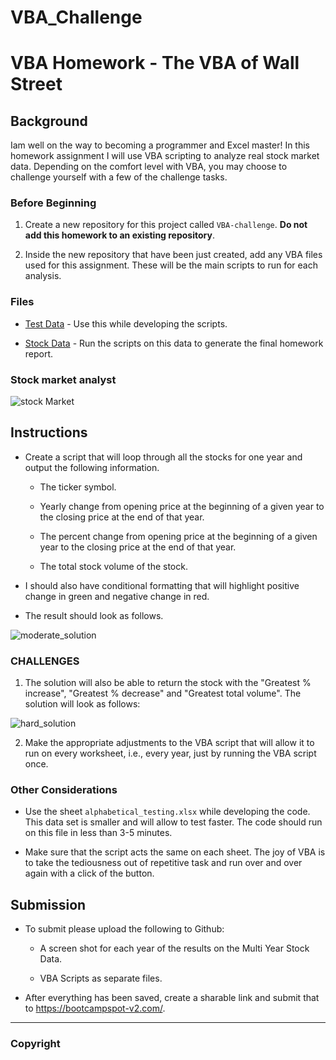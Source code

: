 # VBA_Challenge
# VBA Homework - The VBA of Wall Street

## Background

Iam  well on the way to becoming a programmer and Excel master! In this homework assignment I will use VBA scripting to analyze real stock market data. Depending on the comfort level with VBA, you may choose to challenge yourself with a few of the challenge tasks.

### Before Beginning

1. Create a new repository for this project called `VBA-challenge`. **Do not add this homework to an existing repository**.

2. Inside the new repository that have been just created, add any VBA files used for this assignment. These will be the main scripts to run for each analysis.

### Files

* [Test Data](Resources/alphabetical_testing.xlsx) - Use this while developing the scripts.

* [Stock Data](Resources/Multiple_year_stock_data.xlsx) - Run the scripts on this data to generate the final homework report.

### Stock market analyst

![stock Market](Images/stockmarket.jpg)

## Instructions

* Create a script that will loop through all the stocks for one year and output the following information.

  * The ticker symbol.

  * Yearly change from opening price at the beginning of a given year to the closing price at the end of that year.

  * The percent change from opening price at the beginning of a given year to the closing price at the end of that year.

  * The total stock volume of the stock.

* I should also have conditional formatting that will highlight positive change in green and negative change in red.

* The result should look as follows.

![moderate_solution](Images/moderate_solution.png)

### CHALLENGES

1. The solution will also be able to return the stock with the "Greatest % increase", "Greatest % decrease" and "Greatest total volume". The solution will look as follows:

![hard_solution](Images/hard_solution.png)

2. Make the appropriate adjustments to the VBA script that will allow it to run on every worksheet, i.e., every year, just by running the VBA script once.

### Other Considerations

* Use the sheet `alphabetical_testing.xlsx` while developing the code. This data set is smaller and will allow 
to test faster. The code should run on this file in less than 3-5 minutes.

* Make sure that the script acts the same on each sheet. The joy of VBA is to take the tediousness out of repetitive task and run over and over again with a click of the button.

## Submission

* To submit please upload the following to Github:

  * A screen shot for each year of the results on the Multi Year Stock Data.

  * VBA Scripts as separate files.

* After everything has been saved, create a sharable link and submit that to <https://bootcampspot-v2.com/>.

- - -

### Copyright


